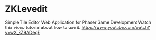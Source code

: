 # ZKLevedit
Simple Tile Editor Web Application for Phaser Game Development
Watch this video tutorial about how to use it: https://www.youtube.com/watch?v=wX_3Z9ADegE
